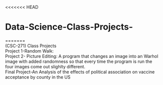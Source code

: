 <<<<<<< HEAD
# Data-Science-Class-Projects-
=======<br/>
(CSC-271) Class Projects    
Project 1-Random Walk: <br/>
Project 2- Picture Editing: A program that changes an image into an Warhol image with added randomness so that every time the program is
run the four images come out slighlty different.<br/>
Final Project-An Analysis of the effects of political association on vaccine acceptance by county in the US 
